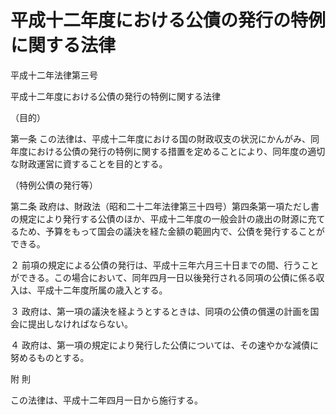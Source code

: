 # 平成十二年度における公債の発行の特例に関する法律

平成十二年法律第三号

平成十二年度における公債の発行の特例に関する法律

（目的）

第一条 この法律は、平成十二年度における国の財政収支の状況にかんがみ、同年度における公債の発行の特例に関する措置を定めることにより、同年度の適切な財政運営に資することを目的とする。

（特例公債の発行等）

第二条 政府は、財政法（昭和二十二年法律第三十四号）第四条第一項ただし書の規定により発行する公債のほか、平成十二年度の一般会計の歳出の財源に充てるため、予算をもって国会の議決を経た金額の範囲内で、公債を発行することができる。

２ 前項の規定による公債の発行は、平成十三年六月三十日までの間、行うことができる。この場合において、同年四月一日以後発行される同項の公債に係る収入は、平成十二年度所属の歳入とする。

３ 政府は、第一項の議決を経ようとするときは、同項の公債の償還の計画を国会に提出しなければならない。

４ 政府は、第一項の規定により発行した公債については、その速やかな減債に努めるものとする。

附 則

この法律は、平成十二年四月一日から施行する。

